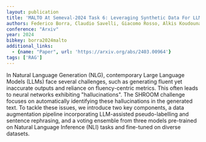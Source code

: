 ```yaml
---
layout: publication
title: 'MALTO At Semeval-2024 Task 6: Leveraging Synthetic Data For LLM Hallucination Detection'
authors: Federico Borra, Claudio Savelli, Giacomo Rosso, Alkis Koudounas, Flavio Giobergia
conference: "Arxiv"
year: 2024
bibkey: borra2024malto
additional_links:
  - {name: "Paper", url: 'https://arxiv.org/abs/2403.00964'}
tags: ['RAG']
---
```

In Natural Language Generation (NLG), contemporary Large Language Models
(LLMs) face several challenges, such as generating fluent yet inaccurate
outputs and reliance on fluency-centric metrics. This often leads to neural
networks exhibiting "hallucinations". The SHROOM challenge focuses on
automatically identifying these hallucinations in the generated text. To tackle
these issues, we introduce two key components, a data augmentation pipeline
incorporating LLM-assisted pseudo-labelling and sentence rephrasing, and a
voting ensemble from three models pre-trained on Natural Language Inference
(NLI) tasks and fine-tuned on diverse datasets.
